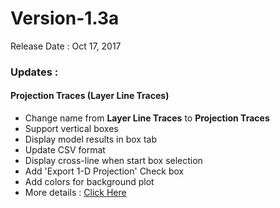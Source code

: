 # Version-1.3a

Release Date : Oct 17, 2017
### Updates :
#### Projection Traces (Layer Line Traces)
- Change name from **Layer Line Traces** to **Projection Traces**
- Support vertical boxes
- Display model results in box tab
- Update CSV format
- Display cross-line when start box selection
- Add 'Export 1-D Projection' Check box 
- Add colors for background plot
- More details : [Click Here](../AppSuite/ProjectionTraces/Projection-Traces-\(pt\).html)